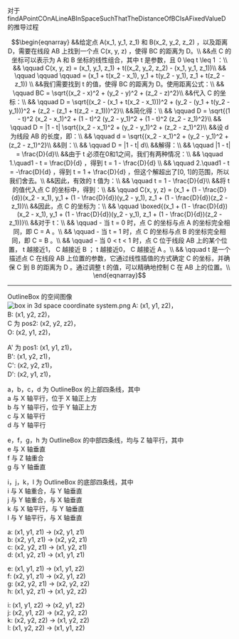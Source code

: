 
对于 findAPointCOnALineABInSpaceSuchThatTheDistanceOfBCIsAFixedValueD 的推导过程

$$\begin{eqnarray}
&&给定点 A(x_1, y_1, z_1) 和 B(x_2, y_2, z_2) ，以及距离 D，需要在线段 AB 上找到一个点 C(x, y, z) ，使得 BC 的距离为 D。\\
&&点 C 的坐标可以表示为 A 和 B 坐标的线性组合，其中 t 是参数，且 0 \leq t \leq 1 ：\\
&& \qquad C(x, y, z)  =  (x_1, y_1, z_1) + t((x_2, y_2, z_2) - (x_1, y_1, z_1))\\
&& \qquad \qquad \qquad  = (x_1 + t(x_2 - x_1), y_1 + t(y_2 - y_1), z_1 + t(z_2 - z_1)) \\
&&我们需要找到 t 的值，使得 BC 的距离为 D。使用距离公式：\\
&& \qquad BC = \sqrt{(x_2 - x)^2 + (y_2 - y)^2 + (z_2 - z)^2}\\
&&代入 C 的坐标：\\
&& \qquad D = \sqrt{(x_2 - (x_1 + t(x_2 - x_1)))^2 + (y_2 - (y_1 + t(y_2 - y_1)))^2 + (z_2 - (z_1 + t(z_2 - z_1)))^2}\\
&&简化得：\\
&& \qquad  D = \sqrt{(1 - t)^2 (x_2 - x_1)^2 + (1 - t)^2 (y_2 - y_1)^2 + (1 - t)^2 (z_2 - z_1)^2}\\
&& \qquad  D = |1 - t| \sqrt{(x_2 - x_1)^2 + (y_2 - y_1)^2 + (z_2 - z_1)^2}\\
&&设 d 为线段 AB 的长度，即：\\
&& \qquad  d = \sqrt{(x_2 - x_1)^2 + (y_2 - y_1)^2 + (z_2 - z_1)^2}\\
&&则：\\
&& \qquad D = |1 - t| d\\
&&解得：\\
&& \qquad |1 - t| = \frac{D}{d}\\
&&由于 t 必须在0和1之间，我们有两种情况：\\
&& \qquad 1.\quad1 - t = \frac{D}{d} ，得到 t = 1 - \frac{D}{d} \\
&& \qquad 2.\quad1 - t = -\frac{D}{d} ，得到 t = 1 + \frac{D}{d} ，但这个解超出了[0, 1]的范围，所以我们舍去。\\
&&因此，有效的 t 值为：\\
&& \qquad t = 1 - \frac{D}{d}\\
&&将 t 的值代入点 C 的坐标中，得到：\\
&& \qquad C(x, y, z) = (x_1 + (1 - \frac{D}{d})(x_2 - x_1), y_1 + (1 - \frac{D}{d})(y_2 - y_1), z_1 + (1 - \frac{D}{d})(z_2 - z_1))\\
&&因此，点 C 的坐标为：\\
&& \qquad \boxed{(x_1 + (1 - \frac{D}{d})(x_2 - x_1), y_1 + (1 - \frac{D}{d})(y_2 - y_1), z_1 + (1 - \frac{D}{d})(z_2 - z_1))}\\
&&对于 t：\\
&& \qquad - 当 t = 0 时，点 C 的坐标与点 A 的坐标完全相同，即 C = A 。\\
&& \qquad - 当 t = 1 时，点 C 的坐标与点 B 的坐标完全相同，即 C = B 。\\
&& \qquad - 当 0 < t < 1 时，点 C 位于线段 AB 上的某个位置， t 越接近1， C 越接近 B ； t 越接近0， C 越接近 A 。\\
&& \qquad t 是一个描述点 C 在线段 AB 上位置的参数，它通过线性插值的方式确定 C 的坐标，并确保 C 到 B 的距离为 D 。通过调整 t 的值，可以精确地控制 C 在 AB 上的位置。\\
\end{eqnarray}$$

---

OutlineBox 的空间图像  
![box in 3d space coordinate system.png](box%20in%203d%20space%20coordinate%20system.png)
A: (x1, y1, z2)，  
B: (x1, y2, z2)，  
C 为 pos2: (x2, y2, z2)，  
O: (x2, y1, z2)，

A' 为 pos1: (x1, y1, z1)，  
B': (x1, y2, z1)，  
C': (x2, y2, z1)，  
D': (x2, y1, z1)，  

a，b，c，d 为 OutlineBox 的上部四条线，其中  
a 与 X 轴平行，位于 X 轴正上方  
b 与 Y 轴平行，位于 Y 轴正上方  
c 与 X 轴平行  
d 与 Y 轴平行

e，f，g，h 为 OutlineBox 的中部四条线，均与 Z 轴平行，其中  
e 与 X 轴垂直  
f 与 Z 轴重合  
g 与 Y 轴垂直

i，j，k，l 为 OutlineBox 的底部四条线，其中  
i 与 X 轴重合，与 Y 轴垂直  
j 与 Y 轴重合，与 X 轴垂直  
k 与 X 轴平行，与 Y 轴垂直  
l 与 Y 轴平行，与 X 轴垂直  

a: (x1, y1, z1) -> (x2, y1, z1)  
b: (x2, y1, z1) -> (x2, y2, z1)  
c: (x2, y2, z1) -> (x1, y2, z1)  
d: (x1, y2, z1) -> (x1, y1, z1)  

e: (x1, y1, z1) -> (x1, y1, z2)  
f: (x2, y1, z1) -> (x2, y1, z2)  
g: (x2, y2, z1) -> (x2, y2, z2)  
h: (x1, y2, z1) -> (x1, y2, z2)  

i: (x1, y1, z2) -> (x2, y1, z2)  
j: (x2, y1, z2) -> (x2, y2, z2)  
k: (x2, y2, z2) -> (x1, y2, z2)  
l: (x1, y2, z2) -> (x1, y1, z2)  

